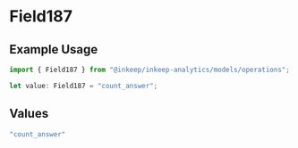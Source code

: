 # Field187

## Example Usage

```typescript
import { Field187 } from "@inkeep/inkeep-analytics/models/operations";

let value: Field187 = "count_answer";
```

## Values

```typescript
"count_answer"
```